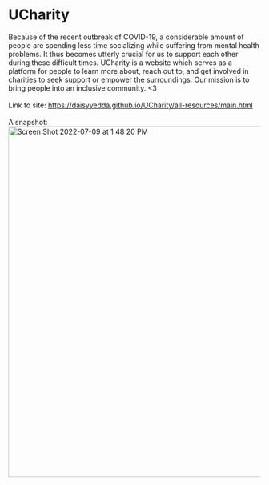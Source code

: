 # UCharity
Because of the recent outbreak of COVID-19, a considerable amount of people are spending less time socializing while suffering from mental health problems. It thus becomes utterly crucial for us to support each other during these difficult times. UCharity is a website which serves as a platform for people to learn more about, reach out to, and get involved in charities to seek support or empower the surroundings. Our mission is to bring people into an inclusive community. <3
<br />
<br />
Link to site: https://daisyyedda.github.io/UCharity/all-resources/main.html <br />
<br />
A snapshot: <br />
<img width="700" alt="Screen Shot 2022-07-09 at 1 48 20 PM" src="https://user-images.githubusercontent.com/65566095/178117217-b94380d9-2f5a-492a-94c8-4e900ea67d39.png">
